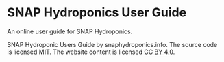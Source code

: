 # SNAP Hydroponics User Guide

An online user guide for SNAP Hydroponics.

SNAP Hydroponic Users Guide by snaphydroponics.info.
The source code is licensed MIT. The website content is licensed [CC BY 4.0](https://creativecommons.org/licenses/by/4.0/).

